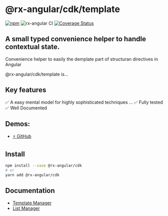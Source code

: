 # @rx-angular/cdk/template

[![npm](https://img.shields.io/npm/v/%40rx-angular%2Fcdk.svg)](https://www.npmjs.com/package/%40rx-angular%2Fcdk)
![rx-angular CI](https://github.com/rx-angular/rx-angular/workflows/rx-angular%20CI/badge.svg?branch=main)
[![Coverage Status](https://raw.githubusercontent.com/rx-angular/rx-angular/github-pages/docs/test-coverage/cdk/jest-coverage-badge.svg)](https://rx-angular.github.io/rx-angular/test-coverage/cdk/lcov-report/index.html)

## A small typed convenience helper to handle contextual state.

Convenience helper to easily the demplate part of structuran directives in Angular

@rx-angular/cdk/template is...

## Key features
✅ A easy mental model for highly sophisticated techniques
...
✅ Fully tested
✅ Well Documented

## Demos:

- [⚡ GitHub](https://github.com/BioPhoton/rx-angular-cdk-template)

## Install

```bash
npm install --save @rx-angular/cdk
# or
yarn add @rx-angular/cdk
```

## Documentation

- [Template Manager](https://rx-angular.io/docs/cdk/template/template-manager)
- [List Manager](https://rx-angular.io/docs/cdk/template/list-manager)
